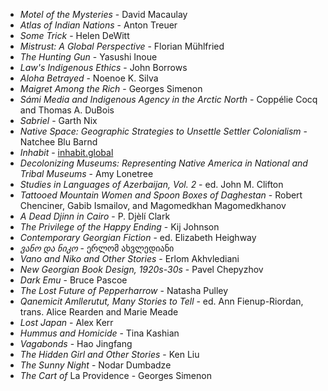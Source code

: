 * _Motel of the Mysteries_ - David Macaulay
* _Atlas of Indian Nations_ - Anton Treuer
* _Some Trick_ - Helen DeWitt
* _Mistrust: A Global Perspective_ - Florian Mühlfried
* _The Hunting Gun_ - Yasushi Inoue
* _Law's Indigenous Ethics_ - John Borrows
* _Aloha Betrayed_ - Noenoe K. Silva
* _Maigret Among the Rich_ - Georges Simenon
* _Sámi Media and Indigenous Agency in the Arctic North_ - Coppélie Cocq and Thomas A. DuBois
* _Sabriel_ - Garth Nix
* _Native Space: Geographic Strategies to Unsettle Settler Colonialism_ - Natchee Blu Barnd
* _Inhabit_ - [inhabit.global](inhabit.global)
* _Decolonizing Museums: Representing Native America in National and Tribal Museums_ - Amy Lonetree
* _Studies in Languages of Azerbaijan, Vol. 2_ - ed. John M. Clifton
* _Tattooed Mountain Women and Spoon Boxes of Daghestan_ - Robert Chenciner, Gabib Ismailov, and Magomedkhan Magomedkhanov
* _A Dead Djinn in Cairo_ - P. Djèlí Clark
* _The Privilege of the Happy Ending_ - Kij Johnson
* _Contemporary Georgian Fiction_ - ed. Elizabeth Heighway
* _ვანო და ნიკო_ - ერლომ ახვლედიანი
* _Vano and Niko and Other Stories_ - Erlom Akhvlediani
* _New Georgian Book Design, 1920s-30s_ - Pavel Chepyzhov
* _Dark Emu_ - Bruce Pascoe
* _The Lost Future of Pepperharrow_ - Natasha Pulley
* _Qanemicit Amllerutut, Many Stories to Tell_ - ed. Ann Fienup-Riordan, trans. Alice Rearden and Marie Meade
* _Lost Japan_ - Alex Kerr
* _Hummus and Homicide_ - Tina Kashian
* _Vagabonds_ - Hao Jingfang
* _The Hidden Girl and Other Stories_ - Ken Liu
* _The Sunny Night_ - Nodar Dumbadze
* _The Cart of_ La Providence - Georges Simenon
